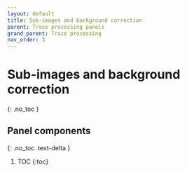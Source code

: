 ```yaml
---
layout: default
title: Sub-images and background correction
parent: Trace processing panels
grand_parent: Trace processing
nav_order: 3
---
```


# Sub-images and background correction
{: .no_toc }

## Panel components
{: .no_toc .text-delta }

1. TOC
{:toc}



